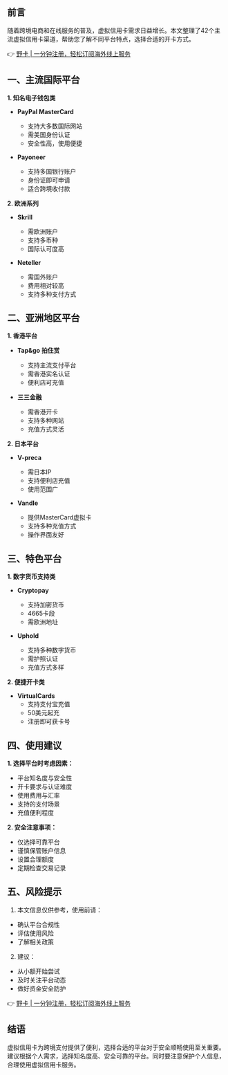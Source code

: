 ## 前言

随着跨境电商和在线服务的普及，虚拟信用卡需求日益增长。本文整理了42个主流虚拟信用卡渠道，帮助您了解不同平台特点，选择合适的开卡方式。

👉 [野卡 | 一分钟注册，轻松订阅海外线上服务](https://bit.ly/bewildcard)

## 一、主流国际平台

**1. 知名电子钱包类**
- **PayPal MasterCard**
  - 支持大多数国际网站
  - 需美国身份认证
  - 安全性高，使用便捷

- **Payoneer**
  - 支持多国银行账户
  - 身份证即可申请
  - 适合跨境收付款

**2. 欧洲系列**
- **Skrill**
  - 需欧洲账户
  - 支持多币种
  - 国际认可度高

- **Neteller**
  - 需国外账户
  - 费用相对较高
  - 支持多种支付方式

## 二、亚洲地区平台

**1. 香港平台**
- **Tap&go 拍住赏**
  - 支持主流支付平台
  - 需香港实名认证
  - 便利店可充值

- **三三金融**
  - 需香港开卡
  - 支持多种网站
  - 充值方式灵活

**2. 日本平台**
- **V-preca**
  - 需日本IP
  - 支持便利店充值
  - 使用范围广

- **Vandle**
  - 提供MasterCard虚拟卡
  - 支持多种充值方式
  - 操作界面友好

## 三、特色平台

**1. 数字货币支持类**
- **Cryptopay**
  - 支持加密货币
  - 4665卡段
  - 需欧洲地址

- **Uphold**
  - 支持多种数字货币
  - 需护照认证
  - 充值方式多样

**2. 便捷开卡类**
- **VirtualCards**
  - 支持支付宝充值
  - 50美元起充
  - 注册即可获卡号

## 四、使用建议

**1. 选择平台时考虑因素：**
- 平台知名度与安全性
- 开卡要求与认证难度
- 使用费用与汇率
- 支持的支付场景
- 充值便利程度

**2. 安全注意事项：**
- 仅选择可靠平台
- 谨慎保管账户信息
- 设置合理额度
- 定期检查交易记录

## 五、风险提示

1. 本文信息仅供参考，使用前请：
- 确认平台合规性
- 评估使用风险
- 了解相关政策

2. 建议：
- 从小额开始尝试
- 及时关注平台动态
- 做好资金安全防护

👉 [野卡 | 一分钟注册，轻松订阅海外线上服务](https://bit.ly/bewildcard)

## 结语

虚拟信用卡为跨境支付提供了便利，选择合适的平台对于安全顺畅使用至关重要。建议根据个人需求，选择知名度高、安全可靠的平台。同时要注意保护个人信息，合理使用虚拟信用卡服务。